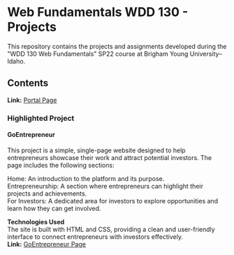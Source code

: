 # Web Fundamentals WDD 130 - Projects

This repository contains the projects and assignments developed during the  
"WDD 130 Web Fundamentals" SP22 course at Brigham Young University–Idaho.  


## Contents
**Link:** [Portal Page](https://almabenav.github.io/wdd130/index)

### Highlighted Project

#### GoEntrepreneur
This project is a simple, single-page website designed to help entrepreneurs showcase their work and attract potential investors. The page includes the following sections:  

Home: An introduction to the platform and its purpose.  
Entrepreneurship: A section where entrepreneurs can highlight their projects and achievements.  
For Investors: A dedicated area for investors to explore opportunities and learn how they can get involved.

**Technologies Used**  
The site is built with HTML and CSS, providing a clean and user-friendly interface to connect entrepreneurs with investors effectively.  
**Link:** [GoEntrepreneur Page](https://almabenav.github.io/wdd130/goentrepreneur/)
